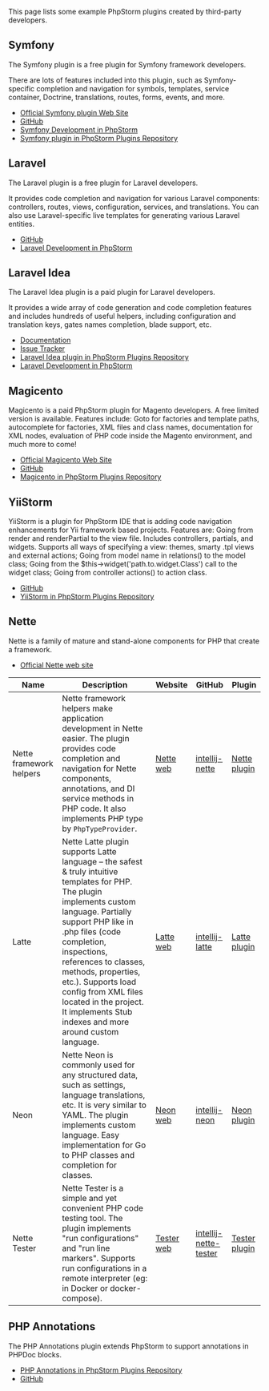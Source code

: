 [//]: # (title: Example PhpStorm Third-Party Plugins)

<!-- Copyright 2000-2022 JetBrains s.r.o. and other contributors. Use of this source code is governed by the Apache 2.0 license that can be found in the LICENSE file. -->

This page lists some example PhpStorm plugins created by third-party developers.

## Symfony
The Symfony plugin is a free plugin for Symfony framework developers.

There are lots of features included into this plugin, such as Symfony-specific completion and navigation for symbols, templates, service container, Doctrine, translations, routes, forms, events, and more.

* [Official Symfony plugin Web Site](https://symfony2-plugin.espend.de/)
* [GitHub](https://github.com/Haehnchen/idea-php-symfony2-plugin)
* [Symfony Development in PhpStorm](https://www.jetbrains.com/help/phpstorm/symfony-support.html)
* [Symfony plugin in PhpStorm Plugins Repository](https://plugins.jetbrains.com/plugin/7219-symfony-support)

## Laravel
The Laravel plugin is a free plugin for Laravel developers.

It provides code completion and navigation for various Laravel components: controllers, routes, views, configuration, services, and translations.
You can also use Laravel-specific live templates for generating various Laravel entities.

* [GitHub](https://github.com/Haehnchen/idea-php-laravel-plugin)
* [Laravel Development in PhpStorm](https://www.jetbrains.com/help/phpstorm/laravel.html)

## Laravel Idea
The Laravel Idea plugin is a paid plugin for Laravel developers.

It provides a wide array of code generation and code completion features and includes hundreds of useful helpers, including configuration and translation keys, gates names completion, blade support, etc.

* [Documentation](https://laravel-idea.com/docs/3.x/overview)
* [Issue Tracker](https://github.com/laravel-idea/plugin/issues)
* [Laravel Idea plugin in PhpStorm Plugins Repository](https://plugins.jetbrains.com/plugin/13441-laravel-idea)
* [Laravel Development in PhpStorm](https://www.jetbrains.com/help/phpstorm/laravel.html)

## Magicento
Magicento is a paid PhpStorm plugin for Magento developers.
A free limited version is available.
Features include: Goto for factories and template paths, autocomplete for factories, XML files and class names, documentation for XML nodes, evaluation of PHP code inside the Magento environment, and much more to come!

* [Official Magicento Web Site](https://magicento.com/)
* [GitHub](https://github.com/enriquepiatti/Magicento)
* [Magicento in PhpStorm Plugins Repository](https://plugins.jetbrains.com/plugin/7089-magicento)

## YiiStorm
YiiStorm is a plugin for PhpStorm IDE that is adding code navigation enhancements for Yii framework based projects.
Features are: Going from render and renderPartial to the view file.
Includes controllers, partials, and widgets.
Supports all ways of specifying a view: themes, smarty .tpl views and external actions; Going from model name in relations() to the model class; Going from the $this->widget('path.to.widget.Class') call to the widget class; Going from controller actions() to action class.

* [GitHub](https://github.com/cmazx/yiistorm)
* [YiiStorm in PhpStorm Plugins Repository](https://plugins.jetbrains.com/plugin/7182-yiistorm)

## Nette

Nette is a family of mature and stand-alone components for PHP that create a framework.

* [Official Nette web site](https://nette.org/en/)

| Name                    | Description                                                                                                                                                                                                                                                                                                                                                                            | Website                                   | GitHub                                                                           | Plugin                                                                            |
|-------------------------|----------------------------------------------------------------------------------------------------------------------------------------------------------------------------------------------------------------------------------------------------------------------------------------------------------------------------------------------------------------------------------------|-------------------------------------------|----------------------------------------------------------------------------------|-----------------------------------------------------------------------------------|
| Nette framework helpers | Nette framework helpers make application development in Nette easier. The plugin provides code completion and navigation for Nette components, annotations, and DI service methods in PHP code. It also implements PHP type by `PhpTypeProvider`.                                                                                                                                      | [Nette web](https://nette.org/en)         | [intellij-nette](https://github.com/nette-intellij/intellij-nette)               | [Nette plugin](https://plugins.jetbrains.com/plugin/7231-nette-framework-helpers) |
| Latte                   | Nette Latte plugin supports Latte language – the safest & truly intuitive templates for PHP. The plugin implements custom language. Partially support PHP like in .php files (code completion, inspections, references to classes, methods, properties, etc.). Supports load config from XML files located in the project. It implements Stub indexes and more around custom language. | [Latte web](https://latte.nette.org/en)   | [intellij-latte](https://github.com/nette-intellij/intellij-latte)               | [Latte plugin](https://plugins.jetbrains.com/plugin/7457-latte)                   |
| Neon                    | Nette Neon is commonly used for any structured data, such as settings, language translations, etc. It is very similar to YAML. The plugin implements custom language. Easy implementation for Go to PHP classes and completion for classes.                                                                                                                                            | [Neon web](https://ne-on.org)             | [intellij-neon](https://github.com/nette-intellij/intellij-neon)                 | [Neon plugin](https://plugins.jetbrains.com/plugin/7060-neon-support)             |
| Nette Tester            | Nette Tester is a simple and yet convenient PHP code testing tool. The plugin implements "run configurations" and "run line markers". Supports run configurations in a remote interpreter (eg: in Docker or docker-compose).                                                                                                                                                           | [Tester web](https://tester.nette.org/en) | [intellij-nette-tester](https://github.com/nette-intellij/intellij-nette-tester) | [Tester plugin](https://plugins.jetbrains.com/plugin/8226-nette-tester)           |

## PHP Annotations
The PHP Annotations plugin extends PhpStorm to support annotations in PHPDoc blocks.

* [PHP Annotations in PhpStorm Plugins Repository](https://plugins.jetbrains.com/plugin/7320-php-annotations)
* [GitHub](https://github.com/Haehnchen/idea-php-annotation-plugin)
